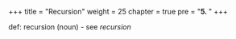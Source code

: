 +++
title = "Recursion"
weight = 25
chapter = true
pre = "<b>5.  </b>"
+++

def: recursion (noun) - see _recursion_
